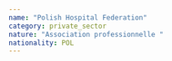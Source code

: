 ```yaml
---
name: "Polish Hospital Federation"
category: private_sector
nature: "Association professionnelle "
nationality: POL
---
```

    